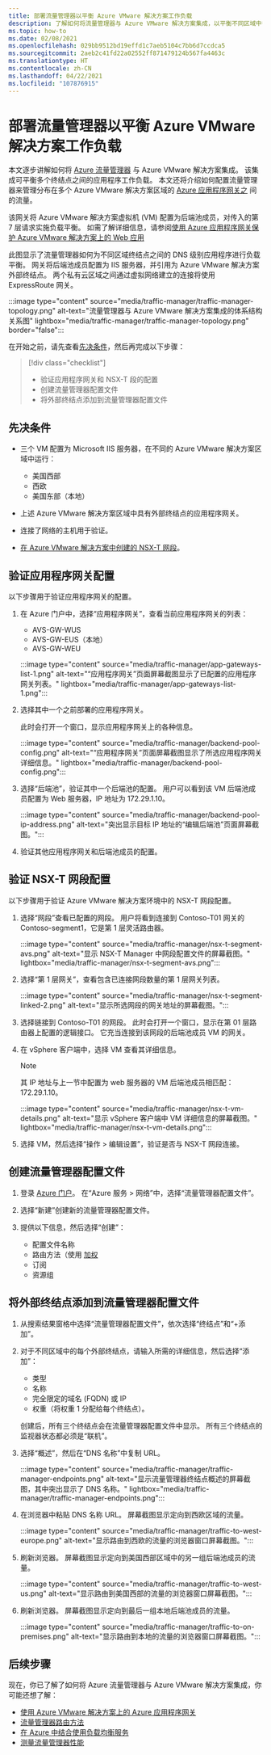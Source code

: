 ```yaml
---
title: 部署流量管理器以平衡 Azure VMware 解决方案工作负载
description: 了解如何将流量管理器与 Azure VMware 解决方案集成，以平衡不同区域中多个终结点之间的应用程序工作负载。
ms.topic: how-to
ms.date: 02/08/2021
ms.openlocfilehash: 029bb9512bd19effd1c7aeb5104c7bb6d7ccdca5
ms.sourcegitcommit: 2aeb2c41fd22a02552ff871479124b567fa4463c
ms.translationtype: HT
ms.contentlocale: zh-CN
ms.lasthandoff: 04/22/2021
ms.locfileid: "107876915"
---
```

# <a name="deploy-traffic-manager-to-balance-azure-vmware-solution-workloads"></a>部署流量管理器以平衡 Azure VMware 解决方案工作负载

本文逐步讲解如何将 [Azure 流量管理器](../traffic-manager/traffic-manager-overview.md) 与 Azure VMware 解决方案集成。 该集成可平衡多个终结点之间的应用程序工作负载。 本文还将介绍如何配置流量管理器来管理分布在多个 Azure VMware 解决方案区域的 [Azure 应用程序网关之](../application-gateway/overview.md) 间的流量。 

该网关将 Azure VMware 解决方案虚拟机 (VM) 配置为后端池成员，对传入的第 7 层请求实施负载平衡。 如需了解详细信息，请参阅[使用 Azure 应用程序网关保护 Azure VMware 解决方案上的 Web 应用](protect-azure-vmware-solution-with-application-gateway.md)

此图显示了流量管理器如何为不同区域终结点之间的 DNS 级别应用程序进行负载平衡。 网关将后端池成员配置为 IIS 服务器，并引用为 Azure VMware 解决方案外部终结点。 两个私有云区域之间通过虚拟网络建立的连接将使用 ExpressRoute 网关。   

:::image type="content" source="media/traffic-manager/traffic-manager-topology.png" alt-text="流量管理器与 Azure VMware 解决方案集成的体系结构关系图" lightbox="media/traffic-manager/traffic-manager-topology.png" border="false":::

在开始之前，请先查看[先决条件](#prerequisites)，然后再完成以下步骤：

> [!div class="checklist"]
> * 验证应用程序网关和 NSX-T 段的配置
> * 创建流量管理器配置文件
> * 将外部终结点添加到流量管理器配置文件

## <a name="prerequisites"></a>先决条件

- 三个 VM 配置为 Microsoft IIS 服务器，在不同的 Azure VMware 解决方案区域中运行： 
   - 美国西部
   - 西欧
   - 美国东部（本地） 

- 上述 Azure VMware 解决方案区域中具有外部终结点的应用程序网关。

- 连接了网络的主机用于验证。 

- [在 Azure VMware 解决方案中创建的 NSX-T 网段](tutorial-nsx-t-network-segment.md)。

## <a name="verify-your-application-gateways-configuration"></a>验证应用程序网关配置

以下步骤用于验证应用程序网关的配置。

1. 在 Azure 门户中，选择“应用程序网关”，查看当前应用程序网关的列表：

   - AVS-GW-WUS
   - AVS-GW-EUS（本地）
   - AVS-GW-WEU

   :::image type="content" source="media/traffic-manager/app-gateways-list-1.png" alt-text="“应用程序网关”页面屏幕截图显示了已配置的应用程序网关列表。" lightbox="media/traffic-manager/app-gateways-list-1.png":::

1. 选择其中一个之前部署的应用程序网关。 

   此时会打开一个窗口，显示应用程序网关上的各种信息。 

   :::image type="content" source="media/traffic-manager/backend-pool-config.png" alt-text="“应用程序网关”页面屏幕截图显示了所选应用程序网关详细信息。" lightbox="media/traffic-manager/backend-pool-config.png":::

1. 选择“后端池”，验证其中一个后端池的配置。 用户可以看到该 VM 后端池成员配置为 Web 服务器，IP 地址为 172.29.1.10。
 
   :::image type="content" source="media/traffic-manager/backend-pool-ip-address.png" alt-text="突出显示目标 IP 地址的“编辑后端池”页面屏幕截图。":::

1. 验证其他应用程序网关和后端池成员的配置。 

## <a name="verify-the-nsx-t-segment-configuration"></a>验证 NSX-T 网段配置

以下步骤用于验证 Azure VMware 解决方案环境中的 NSX-T 网段配置。

1. 选择“网段”查看已配置的网段。  用户将看到连接到 Contoso-T01 网关的 Contoso-segment1，它是第 1 层灵活路由器。

   :::image type="content" source="media/traffic-manager/nsx-t-segment-avs.png" alt-text="显示 NSX-T Manager 中网段配置文件的屏幕截图。" lightbox="media/traffic-manager/nsx-t-segment-avs.png":::    

1. 选择“第 1 层网关”，查看包含已连接网段数量的第 1 层网关列表。 

   :::image type="content" source="media/traffic-manager/nsx-t-segment-linked-2.png" alt-text="显示所选网段的网关地址的屏幕截图。":::    

1. 选择链接到 Contoso-T01 的网段。 此时会打开一个窗口，显示在第 01 层路由器上配置的逻辑接口。 它充当连接到该网段的后端池成员 VM 的网关。

1. 在 vSphere 客户端中，选择 VM 查看其详细信息。 

   >[!NOTE]
   >其 IP 地址与上一节中配置为 web 服务器的 VM 后端池成员相匹配：172.29.1.10。

   :::image type="content" source="media/traffic-manager/nsx-t-vm-details.png" alt-text="显示 vSphere 客户端中 VM 详细信息的屏幕截图。" lightbox="media/traffic-manager/nsx-t-vm-details.png":::    

4. 选择 VM，然后选择“操作 > 编辑设置”，验证是否与 NSX-T 网段连接。

## <a name="create-your-traffic-manager-profile"></a>创建流量管理器配置文件

1. 登录 [Azure 门户](https://rc.portal.azure.com/#home)。 在“Azure 服务 > 网络”中，选择“流量管理器配置文件”。

2. 选择“新建”创建新的流量管理器配置文件。
 
3. 提供以下信息，然后选择“创建”：

   - 配置文件名称
   - 路由方法（使用 [加权](../traffic-manager/traffic-manager-routing-methods.md)
   - 订阅
   - 资源组

## <a name="add-external-endpoints-into-the-traffic-manager-profile"></a>将外部终结点添加到流量管理器配置文件

1. 从搜索结果窗格中选择“流量管理器配置文件”，依次选择“终结点”和“+添加”。

1. 对于不同区域中的每个外部终结点，请输入所需的详细信息，然后选择“添加”： 
   - 类型
   - 名称
   - 完全限定的域名 (FQDN) 或 IP
   - 权重（将权重 1 分配给每个终结点）。 

   创建后，所有三个终结点会在流量管理器配置文件中显示。 所有三个终结点的监视器状态都必须是“联机”。

3. 选择“概述”，然后在“DNS 名称”中复制 URL。

   :::image type="content" source="media/traffic-manager/traffic-manager-endpoints.png" alt-text="显示流量管理器终结点概述的屏幕截图，其中突出显示了 DNS 名称。" lightbox="media/traffic-manager/traffic-manager-endpoints.png"::: 

4. 在浏览器中粘贴 DNS 名称 URL。 屏幕截图显示定向到西欧区域的流量。

   :::image type="content" source="media/traffic-manager/traffic-to-west-europe.png" alt-text="显示路由到西欧的流量的浏览器窗口屏幕截图。"::: 

5. 刷新浏览器。 屏幕截图显示定向到美国西部区域中的另一组后端池成员的流量。

   :::image type="content" source="media/traffic-manager/traffic-to-west-us.png" alt-text="显示路由到美国西部的流量的浏览器窗口屏幕截图。"::: 

6. 刷新浏览器。 屏幕截图显示定向到最后一组本地后端池成员的流量。

   :::image type="content" source="media/traffic-manager/traffic-to-on-premises.png" alt-text="显示路由到本地的流量的浏览器窗口屏幕截图。":::

## <a name="next-steps"></a>后续步骤

现在，你已了解了如何将 Azure 流量管理器与 Azure VMware 解决方案集成，你可能还想了解：

- [使用 Azure VMware 解决方案上的 Azure 应用程序网关](protect-azure-vmware-solution-with-application-gateway.md)
- [流量管理器路由方法](../traffic-manager/traffic-manager-routing-methods.md)
- [在 Azure 中结合使用负载均衡服务](../traffic-manager/traffic-manager-load-balancing-azure.md)
- [测量流量管理器性能](../traffic-manager/traffic-manager-performance-considerations.md)
